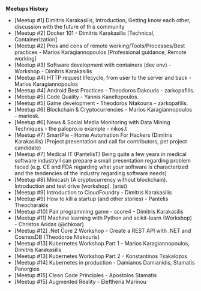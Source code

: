 **Meetups History**

- [Meetup #1] Dimitris Karakasilis, Introduction, Getting know each other, discussion with the future of this community
- [Meetup #2] Docker 101 - Dimitris Karakasilis [Technical, Containerization]
- [Meetup #2] Pros and cons of remote working/Tools/Processes/Best practices - Marios Karagiannopoulos [Professional guidance, Remote working]
- [Meetup #3] Software development with containers (dev env) - Workshop - Dimitris Karakasilis
- [Meetup #4] HTTP request lifecycle, from user to the server and back - Marios Karagiannopoulos
- [Meetup #4] Android Best Practices - Theodoros Dakouris - zarkopafilis.
- [Meetup #5] Code Quality - Yannis Kanellopoulos.
- [Meetup #5] Game development - Theodoros Ntakouris - zarkopafilis.
- [Meetup #6] Blockchain & Cryptocurrencies - Marios Karagiannopoulos - mariosk.
- [Meetup #6] News & Social Media Monitoring with Data Mining Techniques - the palopro.io example - nikos.t
- [Meetup #7] SmartPie - Home Automation For Hackers (Dimitris Karakasilis) (Project presentation and call for contributors, pet project candidate)
- [Meetup #7] Medical IT (PantelisT) Being quite a few years in medical software industry I can prepare a small presentation regarding problem faced (e.g. CE and FDA regarding what your software is characterized and the tendencies of the industry regarding software needs)
- [Meetup #8] Minicash (A cryptocurrency without blockchain). Introduction and test drive (workshop). (arist)
- [Meetup #9] Introduction to CloudFoundry - Dimitris Karakasilis
- [Meetup #9] How to kill a startup (and other stories) - Pantelis Theocharakis
- [Meetup #10] Pair programming game - score4 - Dimitris Karakasilis
- [Meetup #11] Machine learning with Python and scikit-learn (Workshop) - Christos Aridas (@chkoar)
- [Meetup #12] .Net Core 2 Workshop - Create a REST API with .NET and CosmosDB (Theodoros Ntakouris)
- [Meetup #13] Kubernetes Workshop Part 1 - Marios Karagiannopoulos, Dimitris Karakasilis
- [Meetup #13] Kubernetes Workshop Part 2 - Konstantinos Tsakalozos
- [Meetup #14] Kubernetes in production - Damianos Damianidis, Stamatis Panorgios
- [Meetup #15] Clean Code Principles - Apostolos Stamatis
- [Meetup #15] Augmented Reality - Eleftheria Marinou
